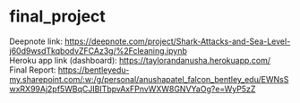 # final_project
Deepnote link: https://deepnote.com/project/Shark-Attacks-and-Sea-Level-j60d9wsdTkqbodvZFCAz3g/%2Fcleaning.ipynb<br>
Heroku app link (dashboard): https://taylorandanusha.herokuapp.com/<br>
Final Report: https://bentleyedu-my.sharepoint.com/:w:/g/personal/anushapatel_falcon_bentley_edu/EWNsSwxRX99Aj2pf5WBqCJIBITbpvAxFPnvWXW8GNVYaOg?e=WyP5zZ<br>
